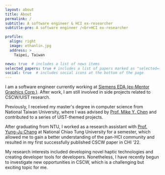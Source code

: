 ```yaml
---
layout: about
title: About
permalink: /
subtitle: A software engineer & HCI ex-researcher
subtitle-pre: A software engineer /<br>HCI ex-researcher

profile:
  align: right
  image: ethanlin.jpg
  address: >
    Taipei, Taiwan

news: true  # includes a list of news items
selected_papers: true # includes a list of papers marked as "selected={true}"
social: true  # includes social icons at the bottom of the page
---
```

I am a software engineer currently working at [Siemens EDA (ex-Mentor Graphics Corp.)](https://eda.sw.siemens.com/en-US/). After work, I am still involved in side projects related to CSCW/UIST research.

Previously, I received my master's degree in computer science from National Taiwan University, where I was advised by [Prof. Mike Y. Chen](https://mikechen.com/) and contributed to a series of UIST-themed projects.

After graduating from NTU, I worked as a research assistant with [Prof. Yung-Ju Chang](https://www.armuro.info/) at National Chiao Tung University for a semester, which allowed me to gain a better understanding of the pan-HCI community and resulted in my first successfully published CSCW paper in CHI '22.

My research interests included developing novel haptic technologies and creating developer tools for developers. Nonetheless, I have recently begun to investigate new opportunities in CSCW, which is a challenging but exciting topic for me.
